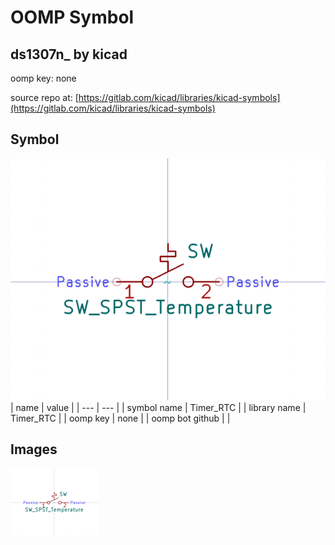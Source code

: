 # OOMP Symbol  
## ds1307n_  by kicad  
  
oomp key: none  
  
source repo at: [https://gitlab.com/kicad/libraries/kicad-symbols](https://gitlab.com/kicad/libraries/kicad-symbols)  
## Symbol  
  
[![working.png](working_600.png)](working.png)  
| name | value | 
| --- | --- | 
| symbol name | Timer_RTC | 
| library name | Timer_RTC | 
| oomp key | none | 
| oomp bot github |  | 
## Images  
  
[![working.png](working_140.png)](working.png)  

